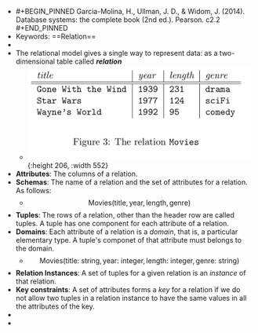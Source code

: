 - #+BEGIN_PINNED
  Garcia-Molina, H., Ullman, J. D., & Widom, J. (2014). Database systems: the complete book (2nd ed.). Pearson. c2.2
  #+END_PINNED
- Keywords: ==Relation==
-
- The relational model gives a single way to represent data: as a two-dimensional table called **_relation_**
	- ![image.png](../assets/image_1669962906936_0.png){:height 206, :width 552}
- **Attributes**: The columns of a relation.
- **Schemas**: The name of a relation and the set of attributes for a relation. As follows:
	- $$\text{Movies}(\text{title}, \text{year}, \text{length}, \text{genre})$$
- **Tuples**: The rows of a relation, other than the header row are called tuples. A tuple has one component for each attribute of a relation.
- **Domains**: Each attribute of a relation is a *domain*, that is, a particular elementary type. A tuple's componet of that attribute must belongs to the domain.
	- $$\text{Movies}(\text{title: string}, \text{year: integer}, \text{length: integer}, \text{genre: string})$$
- **Relation Instances**: A set of tuples for a given relation is an *instance* of that relation.
- **Key constraints**: A set of attributes forms a *key* for a relation if we do not allow two tuples in a relation instance to have the same values in all the attributes of the key.
-
-